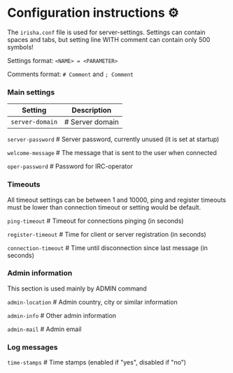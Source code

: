 # Configuration instructions ⚙️

The `irisha.conf` file is used for server-settings. Settings can contain spaces and tabs,
but setting line WITH comment can contain only 500 symbols!

Settings format: `<NAME> = <PARAMETER>`

Comments format: `# Comment` and `; Comment`

### Main settings
Setting|Description
-----------------|-------------------
`server-domain`  |    # Server domain

`server-password`    # Server password, currently unused (it is set at startup)
 
`welcome-message`    # The message that is sent to the user when connected

`oper-password`      # Password for IRC-operator

### Timeouts
All timeout settings can be between 1 and 10000, ping and register timeouts
must be lower than connection timeout or setting would be default.

`ping-timeout`       # Timeout for connections pinging (in seconds)

`register-timeout`   # Time for client or server registration (in seconds)

`connection-timeout` # Time until disconnection since last message (in seconds)

### Admin information
This section is used mainly by ADMIN command

`admin-location`     # Admin country, city or similar information

`admin-info`         # Other admin information

`admin-mail`         # Admin email

### Log messages
`time-stamps`        # Time stamps (enabled if "yes", disabled if "no")

